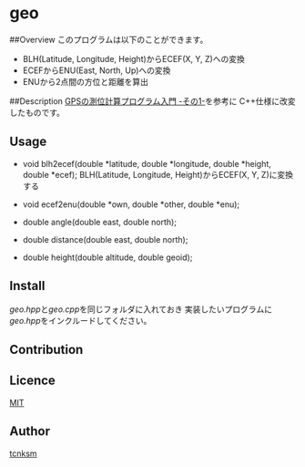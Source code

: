 geo
====

##Overview
このプログラムは以下のことができます。
* BLH(Latitude, Longitude, Height)からECEF(X, Y, Z)への変換
* ECEFからENU(East, North, Up)への変換
* ENUから2点間の方位と距離を算出

##Description
[GPSの測位計算プログラム入門 -その1-](http://www.enri.go.jp/~fks442/K_MUSEN/)を参考に
C++仕様に改変したものです。

## Usage
* void blh2ecef(double *latitude, double *longitude, double *height, double *ecef);
BLH(Latitude, Longitude, Height)からECEF(X, Y, Z)に変換する

* void ecef2enu(double *own, double *other, double *enu);
* double angle(double east, double north);
* double distance(double east, double north);
* double height(double altitude, double geoid);

## Install
*geo.hpp*と*geo.cpp*を同じフォルダに入れておき
実装したいプログラムに*geo.hpp*をインクルードしてください。

## Contribution

## Licence

[MIT](https://github.com/tcnksm/tool/blob/master/LICENCE)

## Author

[tcnksm](https://github.com/tcnksm)
